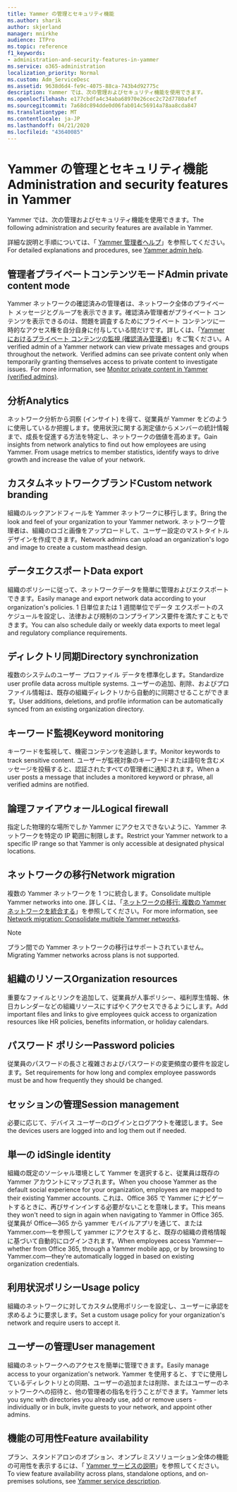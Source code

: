 ```yaml
---
title: Yammer の管理とセキュリティ機能
ms.author: sharik
author: skjerland
manager: mnirkhe
audience: ITPro
ms.topic: reference
f1_keywords:
- administration-and-security-features-in-yammer
ms.service: o365-administration
localization_priority: Normal
ms.custom: Adm_ServiceDesc
ms.assetid: 9638d6d4-fe9c-4075-88ca-743b4d92775c
description: Yammer では、次の管理およびセキュリティ機能を使用できます。
ms.openlocfilehash: e177cbdfa4c34aba68970e26cec2c72d7780afef
ms.sourcegitcommit: 7a68dc894dde0d06fab014c56914a78aa8cda847
ms.translationtype: MT
ms.contentlocale: ja-JP
ms.lasthandoff: 04/21/2020
ms.locfileid: "43640085"
---
```

# <a name="administration-and-security-features-in-yammer"></a><span data-ttu-id="d34ea-103">Yammer の管理とセキュリティ機能</span><span class="sxs-lookup"><span data-stu-id="d34ea-103">Administration and security features in Yammer</span></span>

<span data-ttu-id="d34ea-104">Yammer では、次の管理およびセキュリティ機能を使用できます。</span><span class="sxs-lookup"><span data-stu-id="d34ea-104">The following administration and security features are available in Yammer.</span></span>
  
<span data-ttu-id="d34ea-105">詳細な説明と手順については、「 [Yammer 管理者ヘルプ](https://go.microsoft.com/fwlink/?LinkId=869688)」を参照してください。</span><span class="sxs-lookup"><span data-stu-id="d34ea-105">For detailed explanations and procedures, see [Yammer admin help](https://go.microsoft.com/fwlink/?LinkId=869688).</span></span>

## <a name="admin-private-content-mode"></a><span data-ttu-id="d34ea-106">管理者プライベートコンテンツモード</span><span class="sxs-lookup"><span data-stu-id="d34ea-106">Admin private content mode</span></span>

<span data-ttu-id="d34ea-p101">Yammer ネットワークの確認済みの管理者は、ネットワーク全体のプライベート メッセージとグループを表示できます。確認済み管理者がプライベート コンテンツを表示できるのは、問題を調査するためにプライベート コンテンツに一時的なアクセス権を自分自身に付与している間だけです。詳しくは、「[Yammer におけるプライベート コンテンツの監視 (確認済み管理者)](https://go.microsoft.com/fwlink/?LinkId=627479)」をご覧ください。</span><span class="sxs-lookup"><span data-stu-id="d34ea-p101">A verified admin of a Yammer network can view private messages and groups throughout the network.  Verified admins can see private content only when temporarily granting themselves access to private content to investigate issues.  For more information, see [Monitor private content in Yammer (verified admins)](https://go.microsoft.com/fwlink/?LinkId=627479).</span></span>

## <a name="analytics"></a><span data-ttu-id="d34ea-110">分析</span><span class="sxs-lookup"><span data-stu-id="d34ea-110">Analytics</span></span>

<span data-ttu-id="d34ea-p102">ネットワーク分析から洞察 (インサイト) を得て、従業員が Yammer をどのように使用しているか把握します。使用状況に関する測定値からメンバーの統計情報まで、成長を促進する方法を特定し、ネットワークの価値を高めます。</span><span class="sxs-lookup"><span data-stu-id="d34ea-p102">Gain insights from network analytics to find out how employees are using Yammer. From usage metrics to member statistics, identify ways to drive growth and increase the value of your network.</span></span>

## <a name="custom-network-branding"></a><span data-ttu-id="d34ea-113">カスタムネットワークブランド</span><span class="sxs-lookup"><span data-stu-id="d34ea-113">Custom network branding</span></span>

<span data-ttu-id="d34ea-114">組織のルックアンドフィールを Yammer ネットワークに移行します。</span><span class="sxs-lookup"><span data-stu-id="d34ea-114">Bring the look and feel of your organization to your Yammer network.</span></span> <span data-ttu-id="d34ea-115">ネットワーク管理者は、組織のロゴと画像をアップロードして、ユーザー設定のマストタイトルデザインを作成できます。</span><span class="sxs-lookup"><span data-stu-id="d34ea-115">Network admins can upload an organization's logo and image to create a custom masthead design.</span></span>

## <a name="data-export"></a><span data-ttu-id="d34ea-116">データエクスポート</span><span class="sxs-lookup"><span data-stu-id="d34ea-116">Data export</span></span>

<span data-ttu-id="d34ea-117">組織のポリシーに従って、ネットワークデータを簡単に管理およびエクスポートできます。</span><span class="sxs-lookup"><span data-stu-id="d34ea-117">Easily manage and export network data according to your organization's policies.</span></span> <span data-ttu-id="d34ea-118">1 日単位または 1 週間単位でデータ エクスポートのスケジュールを設定し、法律および規制のコンプライアンス要件を満たすこともできます。</span><span class="sxs-lookup"><span data-stu-id="d34ea-118">You can also schedule daily or weekly data exports to meet legal and regulatory compliance requirements.</span></span>
  
## <a name="directory-synchronization"></a><span data-ttu-id="d34ea-119">ディレクトリ同期</span><span class="sxs-lookup"><span data-stu-id="d34ea-119">Directory synchronization</span></span>

<span data-ttu-id="d34ea-120">複数のシステムのユーザー プロファイル データを標準化します。</span><span class="sxs-lookup"><span data-stu-id="d34ea-120">Standardize user profile data across multiple systems.</span></span> <span data-ttu-id="d34ea-121">ユーザーの追加、削除、およびプロファイル情報は、既存の組織ディレクトリから自動的に同期させることができます。</span><span class="sxs-lookup"><span data-stu-id="d34ea-121">User additions, deletions, and profile information can be automatically synced from an existing organization directory.</span></span>

## <a name="keyword-monitoring"></a><span data-ttu-id="d34ea-122">キーワード監視</span><span class="sxs-lookup"><span data-stu-id="d34ea-122">Keyword monitoring</span></span>

<span data-ttu-id="d34ea-123">キーワードを監視して、機密コンテンツを追跡します。</span><span class="sxs-lookup"><span data-stu-id="d34ea-123">Monitor keywords to track sensitive content.</span></span> <span data-ttu-id="d34ea-124">ユーザーが監視対象のキーワードまたは語句を含むメッセージを投稿すると、認証されたすべての管理者に通知されます。</span><span class="sxs-lookup"><span data-stu-id="d34ea-124">When a user posts a message that includes a monitored keyword or phrase, all verified admins are notified.</span></span>

## <a name="logical-firewall"></a><span data-ttu-id="d34ea-125">論理ファイアウォール</span><span class="sxs-lookup"><span data-stu-id="d34ea-125">Logical firewall</span></span>

<span data-ttu-id="d34ea-126">指定した物理的な場所でしか Yammer にアクセスできないように、Yammer ネットワークを特定の IP 範囲に制限します。</span><span class="sxs-lookup"><span data-stu-id="d34ea-126">Restrict your Yammer network to a specific IP range so that Yammer is only accessible at designated physical locations.</span></span>

## <a name="network-migration"></a><span data-ttu-id="d34ea-127">ネットワークの移行</span><span class="sxs-lookup"><span data-stu-id="d34ea-127">Network migration</span></span>

<span data-ttu-id="d34ea-128">複数の Yammer ネットワークを 1 つに統合します。</span><span class="sxs-lookup"><span data-stu-id="d34ea-128">Consolidate multiple Yammer networks into one.</span></span> <span data-ttu-id="d34ea-129">詳しくは、「[ネットワークの移行: 複数の Yammer ネットワークを統合する](https://go.microsoft.com/fwlink/?LinkID=617488)」を参照してください。</span><span class="sxs-lookup"><span data-stu-id="d34ea-129">For more information, see [Network migration: Consolidate multiple Yammer networks](https://go.microsoft.com/fwlink/?LinkID=617488).</span></span>
  
> [!NOTE]
> <span data-ttu-id="d34ea-130">プラン間での Yammer ネットワークの移行はサポートされていません。</span><span class="sxs-lookup"><span data-stu-id="d34ea-130">Migrating Yammer networks across plans is not supported.</span></span> 

## <a name="organization-resources"></a><span data-ttu-id="d34ea-131">組織のリソース</span><span class="sxs-lookup"><span data-stu-id="d34ea-131">Organization resources</span></span>

<span data-ttu-id="d34ea-132">重要なファイルとリンクを追加して、従業員が人事ポリシー、福利厚生情報、休日カレンダーなどの組織リソースにすばやくアクセスできるようにします。</span><span class="sxs-lookup"><span data-stu-id="d34ea-132">Add important files and links to give employees quick access to organization resources like HR policies, benefits information, or holiday calendars.</span></span>
  
## <a name="password-policies"></a><span data-ttu-id="d34ea-133">パスワード ポリシー</span><span class="sxs-lookup"><span data-stu-id="d34ea-133">Password policies</span></span>

<span data-ttu-id="d34ea-134">従業員のパスワードの長さと複雑さおよびパスワードの変更頻度の要件を設定します。</span><span class="sxs-lookup"><span data-stu-id="d34ea-134">Set requirements for how long and complex employee passwords must be and how frequently they should be changed.</span></span>
  
## <a name="session-management"></a><span data-ttu-id="d34ea-135">セッションの管理</span><span class="sxs-lookup"><span data-stu-id="d34ea-135">Session management</span></span>

<span data-ttu-id="d34ea-136">必要に応じて、デバイス ユーザーのログインとログアウトを確認します。</span><span class="sxs-lookup"><span data-stu-id="d34ea-136">See the devices users are logged into and log them out if needed.</span></span>

## <a name="single-identity"></a><span data-ttu-id="d34ea-137">単一の id</span><span class="sxs-lookup"><span data-stu-id="d34ea-137">Single identity</span></span>

<span data-ttu-id="d34ea-138">組織の既定のソーシャル環境として Yammer を選択すると、従業員は既存の Yammer アカウントにマップされます。</span><span class="sxs-lookup"><span data-stu-id="d34ea-138">When you choose Yammer as the default social experience for your organization, employees are mapped to their existing Yammer accounts.</span></span> <span data-ttu-id="d34ea-139">これは、Office 365 で Yammer にナビゲートするときに、再びサインインする必要がないことを意味します。</span><span class="sxs-lookup"><span data-stu-id="d34ea-139">This means they won't need to sign in again when navigating to Yammer in Office 365.</span></span> <span data-ttu-id="d34ea-140">従業員が Office&mdash;365 から yammer モバイルアプリを通じて、または Yammer.com&mdash;を参照して yammer にアクセスすると、既存の組織の資格情報に基づいて自動的にログインされます。</span><span class="sxs-lookup"><span data-stu-id="d34ea-140">When employees access Yammer&mdash;whether from Office 365, through a Yammer mobile app, or by browsing to Yammer.com&mdash;they're automatically logged in based on existing organization credentials.</span></span>

## <a name="usage-policy"></a><span data-ttu-id="d34ea-141">利用状況ポリシー</span><span class="sxs-lookup"><span data-stu-id="d34ea-141">Usage policy</span></span>

<span data-ttu-id="d34ea-142">組織のネットワークに対してカスタム使用ポリシーを設定し、ユーザーに承認を求めるように要求します。</span><span class="sxs-lookup"><span data-stu-id="d34ea-142">Set a custom usage policy for your organization's network and require users to accept it.</span></span>

## <a name="user-management"></a><span data-ttu-id="d34ea-143">ユーザーの管理</span><span class="sxs-lookup"><span data-stu-id="d34ea-143">User management</span></span>

<span data-ttu-id="d34ea-144">組織のネットワークへのアクセスを簡単に管理できます。</span><span class="sxs-lookup"><span data-stu-id="d34ea-144">Easily manage access to your organization's network.</span></span> <span data-ttu-id="d34ea-145">Yammer を使用すると、すでに使用しているディレクトリとの同期、ユーザーの追加または削除、またはユーザーのネットワークへの招待と、他の管理者の指名を行うことができます。</span><span class="sxs-lookup"><span data-stu-id="d34ea-145">Yammer lets you sync with directories you already use, add or remove users - individually or in bulk, invite guests to your network, and appoint other admins.</span></span>

## <a name="feature-availability"></a><span data-ttu-id="d34ea-146">機能の可用性</span><span class="sxs-lookup"><span data-stu-id="d34ea-146">Feature availability</span></span>

<span data-ttu-id="d34ea-147">プラン、スタンドアロンのオプション、オンプレミスソリューション全体の機能の可用性を表示するには、「 [Yammer サービスの説明](yammer-service-description.md)」を参照してください。</span><span class="sxs-lookup"><span data-stu-id="d34ea-147">To view feature availability across plans, standalone options, and on-premises solutions, see [Yammer service description](yammer-service-description.md).</span></span>
  

